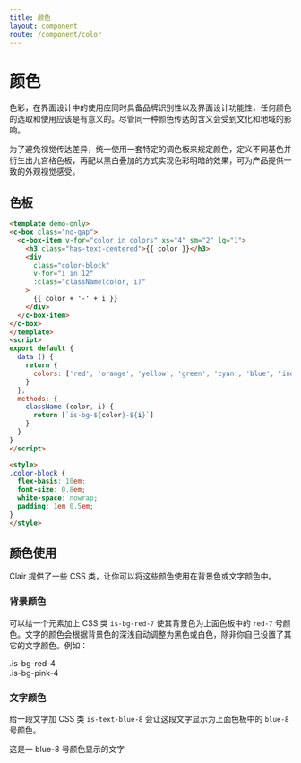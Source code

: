 ```yaml
---
title: 颜色
layout: component
route: /component/color
---
```


# 颜色

色彩，在界面设计中的使用应同时具备品牌识别性以及界面设计功能性，任何颜色的选取和使用应该是有意义的。尽管同一种颜色传达的含义会受到文化和地域的影响。

为了避免视觉传达差异，统一使用一套特定的调色板来规定颜色，定义不同基色并衍生出九宫格色板，再配以黑白叠加的方式实现色彩明暗的效果，可为产品提供一致的外观视觉感受。

## 色板

```html
<template demo-only>
<c-box class="no-gap">
  <c-box-item v-for="color in colors" xs="4" sm="2" lg="1">
    <h3 class="has-text-centered">{{ color }}</h3>
    <div
      class="color-block"
      v-for="i in 12"
      :class="className(color, i)"
    >
      {{ color + '-' + i }}
    </div>
  </c-box-item>
</c-box>
</template>
<script>
export default {
  data () {
    return {
      colors: ['red', 'orange', 'yellow', 'green', 'cyan', 'blue', 'indigo', 'purple', 'pink', 'gray']
    }
  },
  methods: {
    className (color, i) {
      return [`is-bg-${color}-${i}`]
    }
  }
}
</script>

<style>
.color-block {
  flex-basis: 10em;
  font-size: 0.8em;
  white-space: nowrap;
  padding: 1em 0.5em;
}
</style>
```

## 颜色使用

Clair 提供了一些 CSS 类，让你可以将这些颜色使用在背景色或文字颜色中。

### 背景颜色

可以给一个元素加上 CSS 类 `is-bg-red-7` 使其背景色为上面色板中的 `red-7` 号颜色。文字的颜色会根据背景色的深浅自动调整为黑色或白色，除非你自己设置了其它的文字颜色。例如：

<div class="c-box">
  <div class="c-box__item is-offset-1 is-bg-red-4">.is-bg-red-4</div>
  <div class="c-box__item is-bg-pink-4">.is-bg-pink-4</div>
</div>

### 文字颜色

给一段文字加 CSS 类 `is-text-blue-8` 会让这段文字显示为上面色板中的 `blue-8` 号颜色。

<p class="is-text-blue-8">这是一 blue-8 号颜色显示的文字</p>


